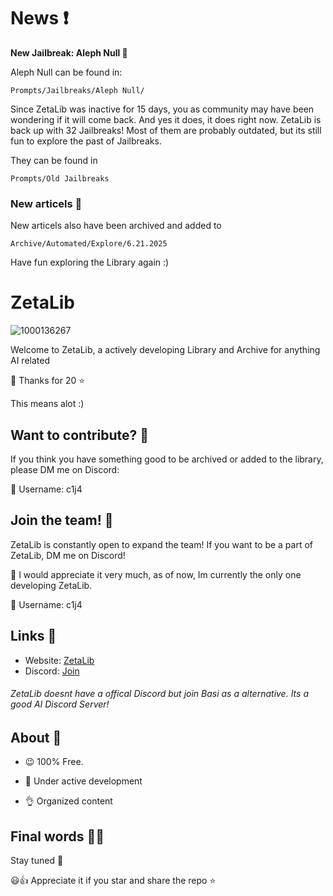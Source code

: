 # News ❗️
**New Jailbreak: Aleph Null 🦆**

Aleph Null can be found in:

``Prompts/Jailbreaks/Aleph Null/``


Since ZetaLib was inactive for 15 days, you as community may have been wondering if it will come back. And yes it does, it does right now. ZetaLib is back up with 32 Jailbreaks! Most of them are probably outdated, but its still fun to explore the past of Jailbreaks. 

They can be found in

```Prompts/Old Jailbreaks```

### New articels 📑

New articels also have been archived and added to

```Archive/Automated/Explore/6.21.2025```

Have fun exploring the Library again :)

# ZetaLib

![1000136267](https://github.com/user-attachments/assets/e077fb25-fba8-490d-b665-1744b7c932be)


Welcome to ZetaLib, a actively developing Library and Archive for anything AI related

🫡 Thanks for 20 ⭐️

This means alot :)

## Want to contribute? 📑
If you think you have something good to be archived or added to the library, please DM me on Discord:

📧 Username: c1j4

## Join the team! 📌
ZetaLib is constantly open to expand the team! If you want to be a part of ZetaLib, DM me on Discord!

👀 I would appreciate it very much, as of now, Im currently the only one developing ZetaLib.

📧 Username: c1j4

## Links 🔗

- Website: [ZetaLib](https://zetalib.neocities.org)
- Discord: [Join](https://discord.gg/basi)
###### ZetaLib doesnt have a offical Discord but join Basi as a alternative. Its a good AI Discord Server!

## About 🌙
- 😉 100% Free.
  
- 🚀 Under active development
  
- 👌 Organized content 

## Final words 🧙‍♂️

Stay tuned 🤌

😃👍 Appreciate it if you star and share the repo ⭐️
